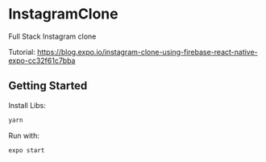 # InstagramClone
Full Stack Instagram clone  


Tutorial: https://blog.expo.io/instagram-clone-using-firebase-react-native-expo-cc32f61c7bba

## Getting Started

Install Libs:

```sh 
yarn
```

Run with:

```sh 
expo start
```
